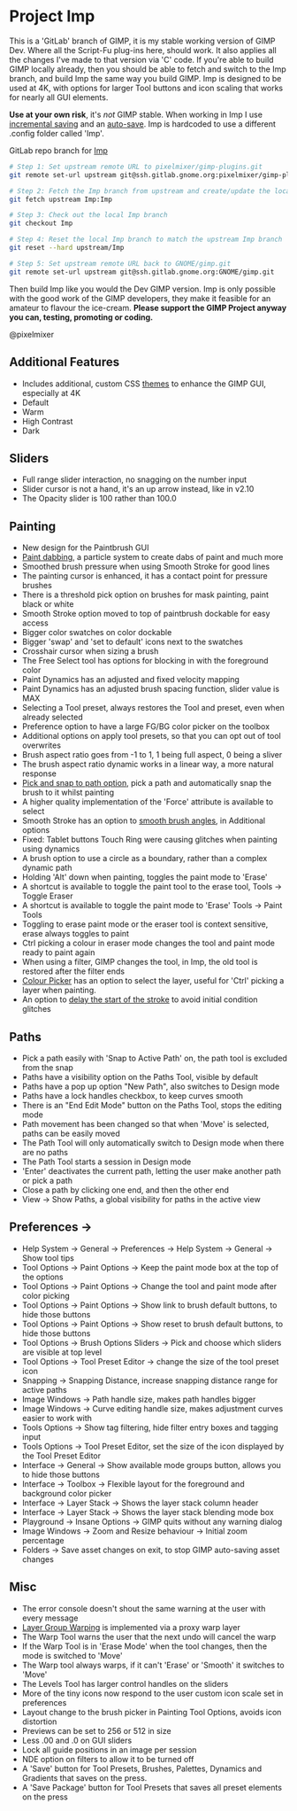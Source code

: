 # Project Imp

This is a 'GitLab' branch of GIMP, it is my stable working version of GIMP Dev. Where all the Script-Fu plug-ins here, should work. It also applies all the changes I've made to that version via 'C' code. If you're able to build GIMP locally already, then you should be able to fetch and switch to the Imp branch, and build Imp the same way you build GIMP. Imp is designed to be used at 4K, with options for larger Tool buttons and icon scaling that works for nearly all GUI elements.

**Use at your own risk**, it's _not_ GIMP stable. When working in Imp I use [incremental saving](https://script-fu.github.io/2024/05/16/IncrementalSave.html) and an [auto-save](https://script-fu.github.io/2023/04/26/AlmostAutosave.html). Imp is hardcoded to use a different .config folder called 'Imp'.

GitLab repo branch for [Imp](https://gitlab.gnome.org/pixelmixer/gimp-plugins/-/tree/Imp?ref_type=heads)

```bash
# Step 1: Set upstream remote URL to pixelmixer/gimp-plugins.git
git remote set-url upstream git@ssh.gitlab.gnome.org:pixelmixer/gimp-plugins.git

# Step 2: Fetch the Imp branch from upstream and create/update the local Imp branch
git fetch upstream Imp:Imp

# Step 3: Check out the local Imp branch
git checkout Imp

# Step 4: Reset the local Imp branch to match the upstream Imp branch
git reset --hard upstream/Imp

# Step 5: Set upstream remote URL back to GNOME/gimp.git
git remote set-url upstream git@ssh.gitlab.gnome.org:GNOME/gimp.git
```

Then build Imp like you would the Dev GIMP version. Imp is only possible with the good work of the GIMP developers, they make it feasible for an amateur to flavour the ice-cream. **Please support the GIMP Project anyway you can, testing, promoting or coding.** 

@pixelmixer

## Additional Features

- Includes additional, custom CSS [themes](https://youtu.be/G1WA8flcy-0) to enhance the GIMP GUI, especially at 4K
- Default
- Warm
- High Contrast
- Dark

## Sliders

- Full range slider interaction, no snagging on the number input
- Slider cursor is not a hand, it's an up arrow instead, like in v2.10
- The Opacity slider is 100 rather than 100.0

## Painting

- New design for the Paintbrush GUI
- [Paint dabbing](https://youtu.be/02qgbsv0J4o), a particle system to create dabs of paint and much more
- Smoothed brush pressure when using Smooth Stroke for good lines
- The painting cursor is enhanced, it has a contact point for pressure brushes
- There is a threshold pick option on brushes for mask painting, paint black or white
- Smooth Stroke option moved to top of paintbrush dockable for easy access
- Bigger color swatches on color dockable
- Bigger 'swap' and 'set to default' icons next to the swatches
- Crosshair cursor when sizing a brush
- The Free Select tool has options for blocking in with the foreground color
- Paint Dynamics has an adjusted and fixed velocity mapping
- Paint Dynamics has an adjusted brush spacing function, slider value is MAX
- Selecting a Tool preset, always restores the Tool and preset, even when already selected
- Preference option to have a large FG/BG color picker on the toolbox
- Additional options on apply tool presets, so that you can opt out of tool overwrites 
- Brush aspect ratio goes from -1 to 1, 1 being full aspect, 0 being a sliver
- The brush aspect ratio dynamic works in a linear way, a more natural response
- [Pick and snap to path option](https://youtu.be/f0mf1IGAkS0), pick a path and automatically snap the brush to it whilst painting
- A higher quality implementation of the 'Force' attribute is available to select 
- Smooth Stroke has an option to [smooth brush angles](https://youtu.be/yr1J40cQgYw), in Additional options
- Fixed: Tablet buttons Touch Ring were causing glitches when painting using dynamics
- A brush option to use a circle as a boundary, rather than a complex dynamic path
- Holding 'Alt' down when painting, toggles the paint mode to 'Erase'
- A shortcut is available to toggle the paint tool to the erase tool, Tools -> Toggle Eraser
- A shortcut is available to toggle the paint mode to 'Erase' Tools -> Paint Tools 
- Toggling to erase paint mode or the eraser tool is context sensitive, erase always toggles to paint
- Ctrl picking a colour in eraser mode changes the tool and paint mode ready to paint again
- When using a filter, GIMP changes the tool, in Imp, the old tool is restored after the filter ends
- [Colour Picker](https://youtu.be/dlbpdu8kk7Q) has an option to select the layer, useful for 'Ctrl' picking a layer when painting.
- An option to [delay the start of the stroke](https://youtu.be/3TVY4u6XoSg) to avoid initial condition glitches

## Paths

- Pick a path easily with 'Snap to Active Path' on, the path tool is excluded from the snap
- Paths have a visibility option on the Paths Tool, visible by default
- Paths have a pop up option "New Path", also switches to Design mode
- Paths have a lock handles checkbox, to keep curves smooth
- There is an "End Edit Mode" button on the Paths Tool, stops the editing mode
- Path movement has been changed so that when 'Move' is selected, paths can be easily moved
- The Path Tool will only automatically switch to Design mode when there are no paths
- The Path Tool starts a session in Design mode
- 'Enter' deactivates the current path, letting the user make another path or pick a path
- Close a path by clicking one end, and then the other end
- View -> Show Paths, a global visibility for paths in the active view

## Preferences ->

- Help System -> General -> Preferences -> Help System -> General -> Show tool tips
- Tool Options -> Paint Options -> Keep the paint mode box at the top of the options
- Tool Options -> Paint Options -> Change the tool and paint mode after color picking
- Tool Options -> Paint Options -> Show link to brush default buttons, to hide those buttons
- Tool Options -> Paint Options -> Show reset to brush default buttons, to hide those buttons
- Tool Options -> Brush Options Sliders -> Pick and choose which sliders are visible at top level
- Tool Options -> Tool Preset Editor -> change the size of the tool preset icon
- Snapping -> Snapping Distance, increase snapping distance range for active paths 
- Image Windows -> Path handle size, makes path handles bigger
- Image Windows -> Curve editing handle size, makes adjustment curves easier to work with
- Tools Options -> Show tag filtering, hide filter entry boxes and tagging input
- Tools Options -> Tool Preset Editor, set the size of the icon displayed by the Tool Preset Editor
- Interface -> General -> Show available mode groups button, allows you to hide those buttons
- Interface -> Toolbox -> Flexible layout for the foreground and background color picker
- Interface -> Layer Stack -> Shows the layer stack column header
- Interface -> Layer Stack -> Shows the layer stack blending mode box
- Playground -> Insane Options -> GIMP quits without any warning dialog
- Image Windows -> Zoom and Resize behaviour -> Initial zoom percentage
- Folders -> Save asset changes on exit, to stop GIMP auto-saving asset changes

## Misc

- The error console doesn't shout the same warning at the user with every message
- [Layer Group Warping](https://youtu.be/h1gpXi3VCw0) is implemented via a proxy warp layer
- The Warp Tool warns the user that the next undo will cancel the warp 
- If the Warp Tool is in 'Erase Mode' when the tool changes, then the mode is switched to 'Move'
- The Warp tool always warps, if it can't 'Erase' or 'Smooth' it switches to 'Move'
- The Levels Tool has larger control handles on the sliders
- More of the tiny icons now respond to the user custom icon scale set in preferences
- Layout change to the brush picker in Painting Tool Options, avoids icon distortion
- Previews can be set to 256 or 512 in size
- Less .00 and .0 on GUI sliders
- Lock all guide positions in an image per session
- NDE option on filters to allow it to be turned off
- A 'Save' button for Tool Presets, Brushes, Palettes, Dynamics and Gradients that saves on the press.
- A 'Save Package' button for Tool Presets that saves all preset elements on the press
